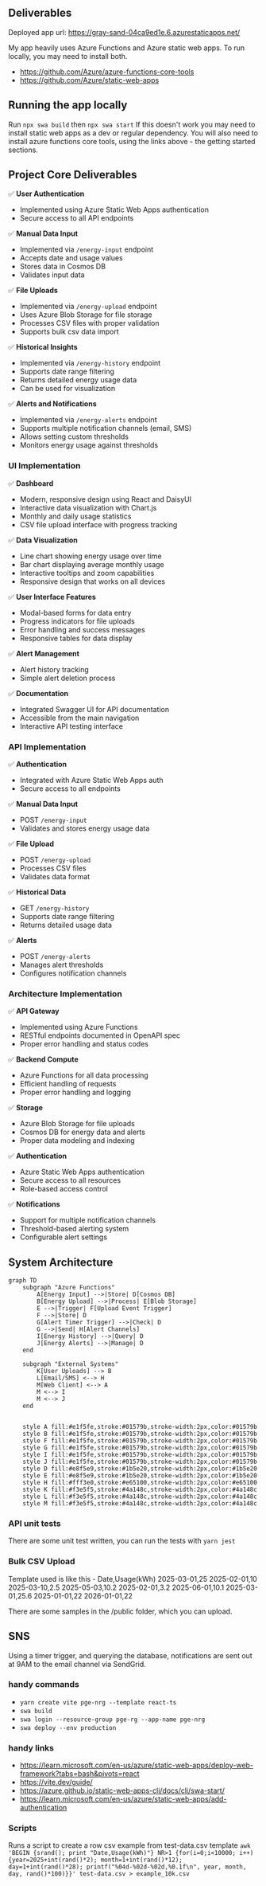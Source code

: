 ## Deliverables

Deployed app url: https://gray-sand-04ca9ed1e.6.azurestaticapps.net/

My app heavily uses Azure Functions and Azure static web apps. To run locally, you may need to install both.

- https://github.com/Azure/azure-functions-core-tools
- https://github.com/Azure/static-web-apps

## Running the app locally
Run `npx swa build` then `npx swa start`
If this doesn't work you may need to install static web apps as a dev or regular dependency. You will also need to install azure functions core tools, using the links above - the getting started sections.

## Project Core Deliverables

✅ **User Authentication**
- Implemented using Azure Static Web Apps authentication
- Secure access to all API endpoints

✅ **Manual Data Input**
- Implemented via `/energy-input` endpoint
- Accepts date and usage values
- Stores data in Cosmos DB
- Validates input data

✅ **File Uploads**
- Implemented via `/energy-upload` endpoint
- Uses Azure Blob Storage for file storage
- Processes CSV files with proper validation
- Supports bulk csv data import

✅ **Historical Insights**
- Implemented via `/energy-history` endpoint
- Supports date range filtering
- Returns detailed energy usage data
- Can be used for visualization

✅ **Alerts and Notifications**
- Implemented via `/energy-alerts` endpoint
- Supports multiple notification channels (email, SMS)
- Allows setting custom thresholds
- Monitors energy usage against thresholds

### UI Implementation

✅ **Dashboard**
- Modern, responsive design using React and DaisyUI
- Interactive data visualization with Chart.js
- Monthly and daily usage statistics
- CSV file upload interface with progress tracking

✅ **Data Visualization**
- Line chart showing energy usage over time
- Bar chart displaying average monthly usage
- Interactive tooltips and zoom capabilities
- Responsive design that works on all devices

✅ **User Interface Features**
- Modal-based forms for data entry
- Progress indicators for file uploads
- Error handling and success messages
- Responsive tables for data display

✅ **Alert Management**
- Alert history tracking
- Simple alert deletion process

✅ **Documentation**
- Integrated Swagger UI for API documentation
- Accessible from the main navigation
- Interactive API testing interface

### API Implementation

✅ **Authentication**
- Integrated with Azure Static Web Apps auth
- Secure access to all endpoints

✅ **Manual Data Input**
- POST `/energy-input`
- Validates and stores energy usage data

✅ **File Upload**
- POST `/energy-upload`
- Processes CSV files
- Validates data format

✅ **Historical Data**
- GET `/energy-history`
- Supports date range filtering
- Returns detailed usage data

✅ **Alerts**
- POST `/energy-alerts`
- Manages alert thresholds
- Configures notification channels

### Architecture Implementation

✅ **API Gateway**
- Implemented using Azure Functions
- RESTful endpoints documented in OpenAPI spec
- Proper error handling and status codes

✅ **Backend Compute**
- Azure Functions for all data processing
- Efficient handling of requests
- Proper error handling and logging

✅ **Storage**
- Azure Blob Storage for file uploads
- Cosmos DB for energy data and alerts
- Proper data modeling and indexing

✅ **Authentication**
- Azure Static Web Apps authentication
- Secure access to all resources
- Role-based access control

✅ **Notifications**
- Support for multiple notification channels
- Threshold-based alerting system
- Configurable alert settings

## System Architecture

```mermaid
graph TD
    subgraph "Azure Functions"
        A[Energy Input] -->|Store| D[Cosmos DB]
        B[Energy Upload] -->|Process| E[Blob Storage]
        E -->|Trigger| F[Upload Event Trigger]
        F -->|Store| D
        G[Alert Timer Trigger] -->|Check| D
        G -->|Send| H[Alert Channels]
        I[Energy History] -->|Query| D
        J[Energy Alerts] -->|Manage| D
    end

    subgraph "External Systems"
        K[User Uploads] --> B
        L[Email/SMS] <--> H
        M[Web Client] <--> A
        M <--> I
        M <--> J
    end


    style A fill:#e1f5fe,stroke:#01579b,stroke-width:2px,color:#01579b
    style B fill:#e1f5fe,stroke:#01579b,stroke-width:2px,color:#01579b
    style F fill:#e1f5fe,stroke:#01579b,stroke-width:2px,color:#01579b
    style G fill:#e1f5fe,stroke:#01579b,stroke-width:2px,color:#01579b
    style I fill:#e1f5fe,stroke:#01579b,stroke-width:2px,color:#01579b
    style J fill:#e1f5fe,stroke:#01579b,stroke-width:2px,color:#01579b
    style D fill:#e8f5e9,stroke:#1b5e20,stroke-width:2px,color:#1b5e20
    style E fill:#e8f5e9,stroke:#1b5e20,stroke-width:2px,color:#1b5e20
    style H fill:#fff3e0,stroke:#e65100,stroke-width:2px,color:#e65100
    style K fill:#f3e5f5,stroke:#4a148c,stroke-width:2px,color:#4a148c
    style L fill:#f3e5f5,stroke:#4a148c,stroke-width:2px,color:#4a148c
    style M fill:#f3e5f5,stroke:#4a148c,stroke-width:2px,color:#4a148c
```

### API unit tests
There are some unit test written, you can run the tests with `yarn jest`

### Bulk CSV Upload
Template used is like this -
Date,Usage(kWh)
2025-03-01,25
2025-02-01,10
2025-03-10,2.5
2025-05-03,10.2
2025-02-01,3.2
2025-06-01,10.1
2025-03-01,25.6
2025-01-01,22
2026-01-01,22

There are some samples in the /public folder, which you can upload.

## SNS
Using a timer trigger, and querying the database, notifications are sent out at 9AM to the email channel via SendGrid.


### handy commands
- `yarn create vite pge-nrg --template react-ts`
- `swa build`
- `swa login --resource-group pge-rg --app-name pge-nrg`
- `swa deploy --env production`

### handy links
- https://learn.microsoft.com/en-us/azure/static-web-apps/deploy-web-framework?tabs=bash&pivots=react
- https://vite.dev/guide/
- https://azure.github.io/static-web-apps-cli/docs/cli/swa-start/
- https://learn.microsoft.com/en-us/azure/static-web-apps/add-authentication

### Scripts
Runs a script to create a row csv example from test-data.csv template
`awk 'BEGIN {srand(); print "Date,Usage(kWh)"} NR>1 {for(i=0;i<10000; i++) {year=2025+int(rand()*2); month=1+int(rand()*12); day=1+int(rand()*28); printf("%04d-%02d-%02d,%0.1f\n", year, month, day, rand()*100)}}' test-data.csv > example_10k.csv`
